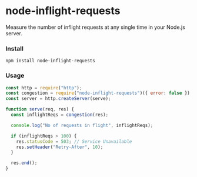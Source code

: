 # node-inflight-requests

Measure the number of inflight requests at any single time in your Node.js server.

### Install

```
npm install node-inflight-requests
```

### Usage

```js
const http = require("http");
const congestion = require("node-inflight-requests")({ error: false });
const server = http.createServer(serve);

function serve(req, res) {
  const inflightReqs = congestion(res);

  console.log("No of requests in flight", inflightReqs);

  if (inflightReqs > 100) {
    res.statusCode = 503; // Service Unavailable
    res.setHeader("Retry-After", 10);
  }

  res.end();
}
```
